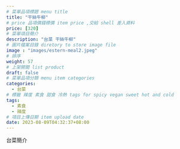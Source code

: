 ```yaml
---
# 菜單品項標題 menu title 
title: "干絲牛柳"
# price 品項價錢標價 item price ,交給 shell 差入資料
price: [320] 
# 菜單項目簡介 
description: "台菜 干絲牛柳"
# 圖片檔案目錄 diretory to store image file
image : "images/estern-meal2.jpeg"
# 排序
weight: 57 
# 上架開關 list product 
draft: false
# 菜單品項分類 menu item categories 
categories:
  - 台菜
# 標籤 辣度 素食 甜食 冷熱 tags for spicy vegan sweet hot and cold 
tags:
  - 素食
  - 辣度
# 項目上傳日期 item upload date 
date: 2023-08-09T04:32:37+08:00
---
```


台菜簡介
